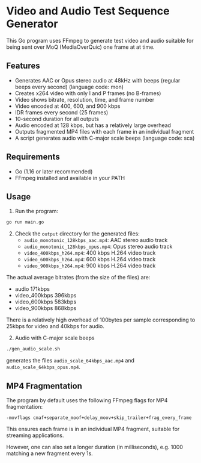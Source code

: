 # Video and Audio Test Sequence Generator

This Go program uses FFmpeg to generate test video and audio suitable for being
sent over MoQ (MediaOverQuic) one frame at at time.

## Features

- Generates AAC or Opus stereo audio at 48kHz with beeps (regular beeps every second) (language code: mon)
- Creates x264 video with only I and P frames (no B-frames)
- Video shows bitrate, resolution, time, and frame number
- Video encoded at 400, 600, and 900 kbps
- IDR frames every second (25 frames)
- 10-second duration for all outputs
- Audio encoded at 128 kbps, but has a relatively large overhead
- Outputs fragmented MP4 files with each frame in an individual fragment
- A script generates audio with C-major scale beeps (language code: sca)

## Requirements

- Go (1.16 or later recommended)
- FFmpeg installed and available in your PATH

## Usage

1. Run the program:

```bash
go run main.go
```

2. Check the `output` directory for the generated files:
   - `audio_monotonic_128kbps_aac.mp4`: AAC stereo audio track
   - `audio_monotonic_128kbps_opus.mp4`: Opus stereo audio track
   - `video_400kbps_h264.mp4`: 400 kbps H.264 video track
   - `video_600kbps_h264.mp4`: 600 kbps H.264 video track
   - `video_900kbps_h264.mp4`: 900 kbps H.264 video track

The actual average bitrates (from the size of the files) are:

* audio 171kbps
* video_400kbps 396kbps
* video_600kbps 583kbps
* video_900kbps 868kbps

There is a relatively high overhead of 100bytes per sample corresponding
to 25kbps for video and 40kbps for audio.

2. Audio with C-major scale beeps

```bash
./gen_audio_scale.sh
```

generates the files `audio_scale_64kbps_aac.mp4` and `audio_scale_64kbps_opus.mp4`.

## MP4 Fragmentation

The program by default uses the following FFmpeg flags for MP4 fragmentation:
```
-movflags cmaf+separate_moof+delay_moov+skip_trailer+frag_every_frame
```

This ensures each frame is in an individual MP4 fragment, suitable for streaming applications.

However, one can also set a longer duration (in milliseconds), e.g. 1000 matching a new fragment
every 1s.